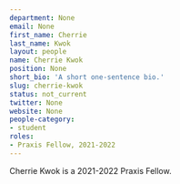 ```yaml
---
department: None
email: None
first_name: Cherrie
last_name: Kwok
layout: people
name: Cherrie Kwok
position: None
short_bio: 'A short one-sentence bio.'
slug: cherrie-kwok
status: not_current
twitter: None
website: None
people-category:
- student
roles:
- Praxis Fellow, 2021-2022
---
```

Cherrie Kwok is a 2021-2022 Praxis Fellow.